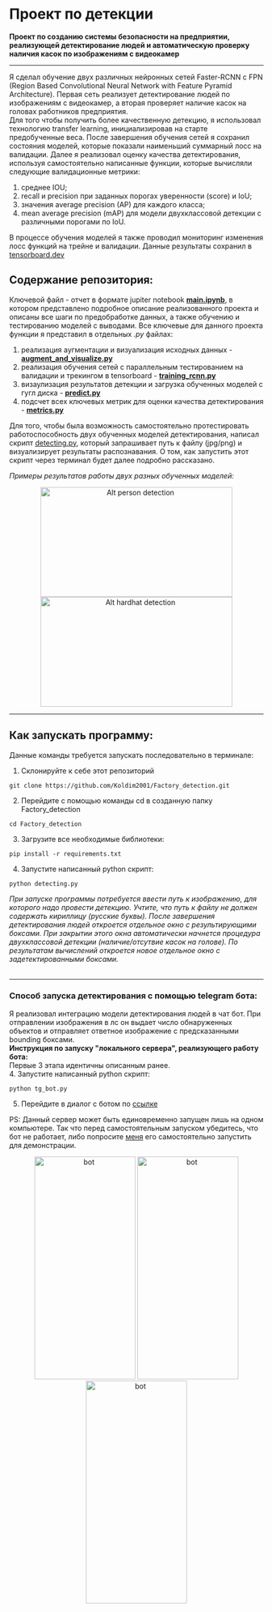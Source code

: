 # Проект по детекции
__Проект по созданию системы безопасности на предприятии, реализующей детектирование людей и автоматическую проверку наличия касок по изображениям с видеокамер__

---
Я сделал обучение двух различных нейронных сетей Faster-RCNN с FPN (Region Based Convolutional Neural Network with Feature Pyramid Architecture). Первая сеть реализует детектирование людей по изображениям с видеокамер, а вторая проверяет наличие касок на головах работников предприятия. <br> Для того чтобы получить более качественную детекцию, я использовал технологию transfer learning, инициализировав на старте предобученные веса. После завершения обучения сетей я сохранил состояния моделей, которые показали наименьший суммарный лосс на валидации.
Далее я реализовал оценку качества детектирования, используя самостоятельно написанные функции, которые вычисляли следующие валидационные метрики: 
1. среднее IOU;
2. recall и precision при заданных порогах уверенности (score) и IoU; 
3. значения average precision (AP) для каждого класса;
4. mean average precision (mAP) для модели двухклассовой детекции c различными порогами по IoU.<br>

В процессе обучения моделей я также проводил мониторинг изменения лосс функций на трейне и валидации. Данные результаты сохранил в [tensorboard.dev](https://tensorboard.dev/experiment/rr43qafqQKyKP7CQ5r1RCA/#scalars&_smoothingWeight=0)<br>

## __Содержание репозитория:__
Ключевой файл - отчет в формате jupiter notebook [__main.ipynb__](https://nbviewer.org/github/Koldim2001/Factory_detection/blob/main/main.ipynb?flush_cache=True/), в котором представлено подробное описание реализованного проекта и описаны все шаги по предобработке данных, а также обучению и тестированию моделей с выводами. Все ключевые для данного проекта функции я представил в отдельных _.py_ файлах: 
1. реализация аугментации и визуализация исходных данных - [__augment_and_visualize.py__](https://github.com/Koldim2001/Factory_detection/blob/main/augment_and_visualize.py)
2. реализация обучения сетей с параллельным тестированием на валидации и трекингом в tensorboard - [__training_rcnn.py__](https://github.com/Koldim2001/Factory_detection/blob/main/training_rcnn.py)
3. визаулизация результатов детекции и загрузка обученных моделей с гугл диска - [__predict.py__](https://github.com/Koldim2001/Factory_detection/blob/main/predict.py)
4. подсчет всех ключевых метрик для оценки качества детектирования - [__metrics.py__](https://github.com/Koldim2001/Factory_detection/blob/main/metrics.py)

Для того, чтобы была возможность самостоятельно протестировать работоспособность двух обученных моделей детектирования, написал скрипт [detecting.py](https://github.com/Koldim2001/Factory_detection/blob/main/detecting.py), который запрашивает путь к файлу (jpg/png) и визуализирует результаты распознавания. О том, как запустить этот скрипт через терминал будет далее подробно рассказано.

_Примеры результатов работы двух разных обученных моделей:_

<div style="text-align:center;">
  <img src="https://drive.google.com/uc?id=1Dtu_bK9w5Hl65A6lETChuu1Ftz2wirUi" alt="Alt person detection" width="380" height="217">
  <img src="https://drive.google.com/uc?id=105RsKrPwpzGLTbyUYjKDsDRP0bd6IUIT" alt="Alt hardhat detection" width="380" height="217">
</div>

---

## Как запускать программу:
Данные команды требуется запускать последовательно в терминале:
1. Склонируйте к себе этот репозиторий 
```
git clone https://github.com/Koldim2001/Factory_detection.git
```
2. Перейдите с помощью команды cd в созданную папку Factory_detection
```
cd Factory_detection
```
3. Загрузите все необходимые библиотеки:
```
pip install -r requirements.txt
```
4. Запустите написанный python скрипт:
```
python detecting.py
```

_При запуске программы потребуется ввести путь к изображению, для которого надо провести детекцию. Учтите, что путь к файлу не должен содержать кириллицу (русские буквы).
После завершения детектирования людей откроется отдельное окно с результирующими боксами. При закрытии этого окна
автоматически начнется процедура двухклассовой детекции (наличие/отсутвие касок на голове). По результатам вычислений откроется новое отдельное окно с задетектированными боксами.<br><br>_

---
### Способ запуска детектирования с помощью telegram бота:<br>
Я реализовал интеграцию модели детектирования людей в чат бот. При отправлении изображения в лс он выдает число обнаруженных объектов и отправляет ответное изображение с предсказанными bounding боксами. <br>
__Инструкция по запуску "локального сервера", реализующего работу бота:__ <br>
Первые 3 этапа идентичны описанным ранее. <br>
4. Запустите написанный python скрипт:
```
python tg_bot.py
```
5. Перейдите в диалог с ботом по [ссылке](https://t.me/KexampleBot) <br>

PS: Данный сервер может быть единовременно запущен лишь на одном компьютере. Так что перед самостоятельным запуском убедитесь, что бот не работает, либо попросите [меня](https://t.me/kolesnikov_dima) его самостоятельно запустить для демонстрации.


<div style="text-align:center;">
  <img src="https://drive.google.com/uc?id=1au_NM4-QQu79yBWcrm5LBG-0JmbO6g5l" alt="bot" width="200" height="440">
  <img src="https://drive.google.com/uc?id=1noURImDlrFe3jVV68RrIFjgw8Bh-uunq" alt="bot" width="200" height="440">
  <img src="https://drive.google.com/uc?id=1Lwj2ao9s9TB264E67WHXC8KibcL8GQz1" alt="bot" width="200" height="440">
</div>

